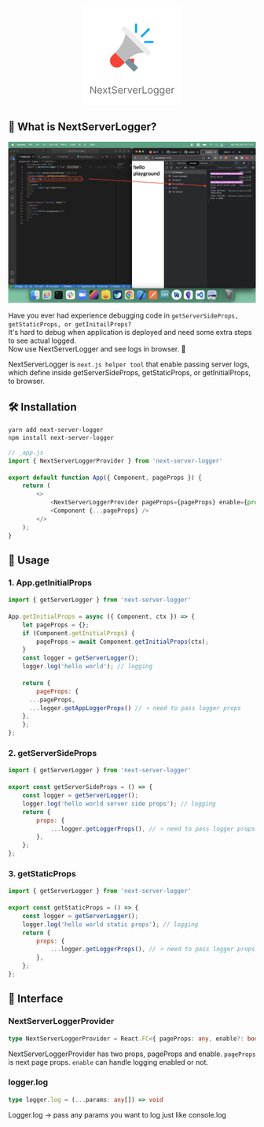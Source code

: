 <p align="center">
  <img src="./static/logo.png" />
</p>


## 🤔 What is NextServerLogger?
<p align="center">
  <img src="./static/example.png" />
</p>

Have you ever had experience debugging code in `getServerSideProps, getStaticProps, or getInitailProps?` <br />
It's hard to debug when application is deployed and need some extra steps to see actual logged. <br />
Now use NextServerLogger and see logs in browser. 🎉

NextServerLogger is `next.js helper tool` that enable passing server logs, which define inside getServerSideProps, getStaticProps, or getInitialProps, to browser.

## 🛠 Installation

```shell
yarn add next-server-logger
npm install next-server-logger
```

```javascript
// _app.js
import { NextServerLoggerProvider } from 'next-server-logger'

export default function App({ Component, pageProps }) {
	return (
		<>
			<NextServerLoggerProvider pageProps={pageProps} enable={process.env.NEXT_PUBLIC_ENV === 'development'} />
			<Component {...pageProps} />
		</>
	);
}
```

## 🌈 Usage

### 1. App.getInitialProps

```javascript
import { getServerLogger } from 'next-server-logger'

App.getInitialProps = async ({ Component, ctx }) => {
	let pageProps = {};
	if (Component.getInitialProps) {
		pageProps = await Component.getInitialProps(ctx);
	}
	const logger = getServerLogger();
	logger.log('hello world'); // logging

	return {
		pageProps: { 
      ...pageProps, 
      ...logger.getAppLoggerProps() // ⭐️ need to pass logger props
    }, 
	};
};
```

### 2. getServerSideProps

```javascript
import { getServerLogger } from 'next-server-logger'

export const getServerSideProps = () => {
	const logger = getServerLogger();
	logger.log('hello world server side props'); // logging
	return {
		props: {
			...logger.getLoggerProps(), // ⭐️ need to pass logger props
		},
	};
};
```

### 3. getStaticProps

```javascript
import { getServerLogger } from 'next-server-logger'

export const getStaticProps = () => {
	const logger = getServerLogger();
	logger.log('hello world static props'); // logging
	return {
		props: {
			...logger.getLoggerProps(), // ⭐️ need to pass logger props
		},
	};
};
```

## 🚧 Interface

### NextServerLoggerProvider

```typescript
type NextServerLoggerProvider = React.FC<{ pageProps: any, enable?: boolean | true }>
```

NextServerLoggerProvider has two props, pageProps and enable.
`pageProps` is next page props.
`enable` can handle logging enabled or not.

### logger.log

```typescript
type logger.log = (...params: any[]) => void
```

Logger.log -> pass any params you want to log just like console.log
